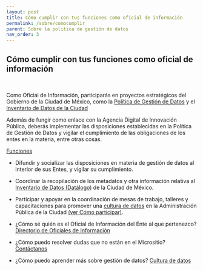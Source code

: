 ```yaml
---
layout: post
title: Cómo cumplir con tus funciones como oficial de información
permalink: /sobre/comocumplir
parent: Sobre la politica de gestión de datos
nav_order: 3
---
```


<h2>  Cómo cumplir con tus funciones como oficial de información </h2>
<br>

Como Oficial de Información, participarás en proyectos estratégicos del Gobierno de la Ciudad de México, como la <a target="_blank" href="http://www3.contraloriadf.gob.mx/prontuario/index.php/normativas/Template/ver_mas/68319/42/1/0">Política de Gestión de Datos</a> y el <a href="https://gobcdmx.github.io/politicadedatos/datalogo">Inventario de Datos de la Ciudad</a>

Además de fungir como enlace con la Agencia Digital de Innovación Pública, deberás implementar las disposiciones establecidas en la Política de Gestión de Datos y vigilar el cumplimiento de las obligaciones de los entes en la materia, entre otras cosas.

<a target="_blank" href="https://gobcdmx.github.io/politicadedatos/loid/#oficial-info">Funciones </a>

- Difundir y socializar las disposiciones en materia de gestión de datos al interior de sus Entes, y vigilar su cumplimiento.
- Coordinar la recopilación de los metadatos y otra información relativa al <a href="https://gobcdmx.github.io/politicadedatos/datalogo">Inventario de Datos (Datálogo)</a>  de la Ciudad de México.
- Participar y apoyar en la coordinación de mesas de trabajo, talleres y capacitaciones para promover una <a href="https://gobcdmx.github.io/politicadedatos/cultura/intro">cultura de datos</a> en la Administración Pública de la Ciudad <a href="https://gobcdmx.github.io/politicadedatos/participacion/">(ver Cómo participar)</a>.

- ¿Cómo sé quién es el Oficial de Información del Ente al que pertenezco? <a href="https://gobcdmx.github.io/politicadedatos/directorio/">Directorio de Oficiales de Información</a>  
- ¿Cómo puedo resolver dudas que no están en el Micrositio? <a href="https://gobcdmx.github.io/politicadedatos/contact/">Contáctanos </a>
- ¿Cómo puedo aprender más sobre gestión de datos?
 <a href="https://gobcdmx.github.io/politicadedatos/Cultida/guias">Cultura de datos</a>
